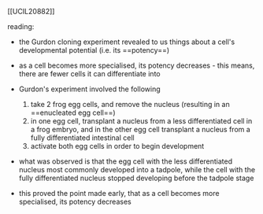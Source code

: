 [[UCIL20882]]

reading:

- the Gurdon cloning experiment revealed to us things about a cell's developmental potential (i.e. its ==potency==)
- as a cell becomes more specialised, its potency decreases - this means, there are fewer cells it can differentiate into

- Gurdon's experiment involved the following
	1. take 2 frog egg cells, and remove the nucleus (resulting in an ==enucleated egg cell==)
	2. in one egg cell, transplant a nucleus from a less differentiated cell in a frog embryo, and in the other egg cell transplant a nucleus from a fully differentiated intestinal cell
	3. activate both egg cells in order to begin development
- what was observed is that the egg cell with the less differentiated nucleus most commonly developed into a tadpole, while the cell with the fully differentiated nucleus stopped developing before the tadpole stage
- this proved the point made early, that as a cell becomes more specialised, its potency decreases

